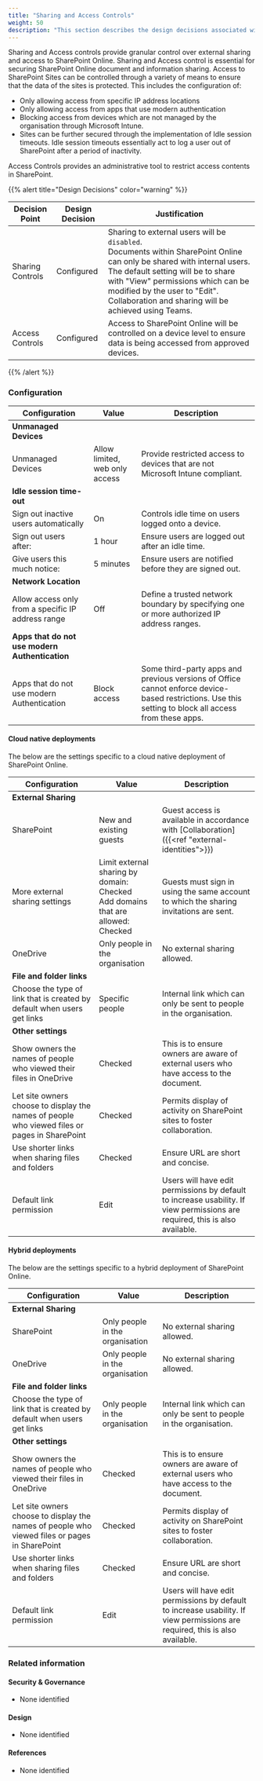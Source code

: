 ```yaml
---
title: "Sharing and Access Controls"
weight: 50
description: "This section describes the design decisions associated with SharePoint Sharing and Access Controls for system(s) built using ASD's Blueprint for Secure Cloud."
---
```


Sharing and Access controls  provide granular control over external sharing and access to SharePoint Online. Sharing and Access control is essential for securing SharePoint Online document and information sharing. Access to SharePoint Sites can be controlled through a variety of means to ensure that the data of the sites is protected. This includes the configuration of:

* Only allowing access from specific IP address locations
* Only allowing access from apps that use modern authentication
* Blocking access from devices which are not managed by the organisation through Microsoft Intune.
* Sites can be further secured through the implementation of Idle session timeouts. Idle session timeouts essentially act to log a user out of SharePoint after a period of inactivity.

Access Controls provides an administrative tool to restrict access contents in SharePoint.

{{% alert title="Design Decisions" color="warning" %}}

| Decision Point   | Design Decision | Justification                                                                                                                                                                                                                                                                                 |
|------------------|-----------------|-----------------------------------------------------------------------------------------------------------------------------------------------------------------------------------------------------------------------------------------------------------------------------------------------|
| Sharing Controls | Configured      | Sharing to external users will be `disabled`.<br>Documents within SharePoint Online can only be shared with internal users. The default setting will be to share with "View" permissions which can be modified by the user to "Edit". Collaboration and sharing will be achieved using Teams. |
| Access Controls  | Configured      | Access to SharePoint Online will be controlled on a device level to ensure data is being accessed from approved devices.                                                                                                                                                                      |

{{% /alert %}}

### Configuration

| Configuration                                      | Value                          | Description                                                                                                                                           |
|----------------------------------------------------|--------------------------------|-------------------------------------------------------------------------------------------------------------------------------------------------------|
| **Unmanaged Devices**                              |                                |                                                                                                                                                       |
| Unmanaged Devices                                  | Allow limited, web only access | Provide restricted access to devices that are not Microsoft Intune compliant.                                                               |
| **Idle session time-out**                          |                                |                                                                                                                                                       |
| Sign out inactive users automatically              | On                             | Controls idle time on users logged onto a device.                                                                                                     |
| Sign out users after:                              | 1 hour                         | Ensure users are logged out after an idle time.                                                                                                       |
| Give users this much notice:                       | 5 minutes                      | Ensure users are notified before they are signed out.                                                                                                 |
| **Network Location**                               |                                |                                                                                                                                                       |
| Allow access only from a specific IP address range | Off                            | Define a trusted network boundary by specifying one or more authorized IP address ranges.                                                             |
| **Apps that do not use modern Authentication**     |                                |                                                                                                                                                       |
| Apps that do not use modern Authentication         | Block access                   | Some third-party apps and previous versions of Office cannot enforce device-based restrictions. Use this setting to block all access from these apps. |

#### Cloud native deployments

The below are the settings specific to a cloud native deployment of SharePoint Online.

| Configuration                                                                                 | Value                                                                               | Description                                                                                                                  |
| --------------------------------------------------------------------------------------------- | ----------------------------------------------------------------------------------- | ---------------------------------------------------------------------------------------------------------------------------- |
| **External Sharing**                                                                          |                                                                                     |                                                                                                                              |
| SharePoint                                                                                    | New and existing guests                                                             | Guest access is available in accordance with [Collaboration]({{<ref "external-identities">}})                                 |
| More external sharing settings                                                                | Limit external sharing by domain: Checked <br>Add domains that are allowed: Checked | Guests must sign in using the same account to which the sharing invitations are sent.                                        |
| OneDrive                                                                                      | Only people in the organisation                                                     | No external sharing allowed.                                                                                                 |
| **File and folder links**                                                                     |                                                                                     |                                                                                                                              |
| Choose the type of link that is created by default when users get links                       | Specific people                                                                     | Internal link which can only be sent to people in the organisation.                                                          |
| **Other settings**                                                                            |                                                                                     |                                                                                                                              |
| Show owners the names of people who viewed their files in OneDrive                            | Checked                                                                             | This is to ensure owners are aware of external users who have access to the document.                                        |
| Let site owners choose to display the names of people who viewed files or pages in SharePoint | Checked                                                                             | Permits display of activity on SharePoint sites to foster collaboration.                                                     |
| Use shorter links when sharing files and folders                                              | Checked                                                                             | Ensure URL are short and concise.                                                                                            |
| Default link permission                                                                       | Edit                                                                                | Users will have edit permissions by default to increase usability. If view permissions are required, this is also available. |

#### Hybrid deployments

The below are the settings specific to a hybrid deployment of SharePoint Online.

| Configuration                                                                                 | Value                           | Description                                                                                                                  |
| --------------------------------------------------------------------------------------------- | ------------------------------- | ---------------------------------------------------------------------------------------------------------------------------- |
| **External Sharing**                                                                          |                                 |                                                                                                                              |
| SharePoint                                                                                    | Only people in the organisation | No external sharing allowed.                                                                                                 |
| OneDrive                                                                                      | Only people in the organisation | No external sharing allowed.                                                                                                 |
| **File and folder links**                                                                     |                                 |                                                                                                                              |
| Choose the type of link that is created by default when users get links                       | Only people in the organisation | Internal link which can only be sent to people in the organisation.                                                          |
| **Other settings**                                                                            |                                 |                                                                                                                              |
| Show owners the names of people who viewed their files in OneDrive                            | Checked                         | This is to ensure owners are aware of external users who have access to the document.                                        |
| Let site owners choose to display the names of people who viewed files or pages in SharePoint | Checked                         | Permits display of activity on SharePoint sites to foster collaboration.                                                     |
| Use shorter links when sharing files and folders                                              | Checked                         | Ensure URL are short and concise.                                                                                            |
| Default link permission                                                                       | Edit                            | Users will have edit permissions by default to increase usability. If view permissions are required, this is also available. |

### Related information

#### Security & Governance

* None identified

#### Design

* None identified

#### References

* None identified